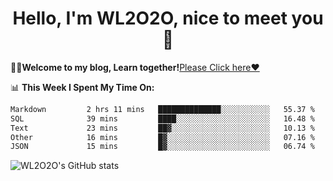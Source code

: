 <h1 align = "center">Hello, I'm WL2O2O, nice to meet you 👋</h1>

🧑‍💻**Welcome to my blog, Learn together!**[Please Click here❤️](https://wl2o2o.github.io)

📊 **This Week I Spent My Time On:**
<!--START_SECTION:waka-->

```txt
Markdown         2 hrs 11 mins   ██████████████░░░░░░░░░░░   55.37 %
SQL              39 mins         ████░░░░░░░░░░░░░░░░░░░░░   16.48 %
Text             23 mins         ██▓░░░░░░░░░░░░░░░░░░░░░░   10.13 %
Other            16 mins         █▓░░░░░░░░░░░░░░░░░░░░░░░   07.16 %
JSON             15 mins         █▓░░░░░░░░░░░░░░░░░░░░░░░   06.74 %
```

<!--END_SECTION:waka-->

![WL2O2O's GitHub stats](https://github-readme-stats.vercel.app/api?username=wl2o2o&show_icons=true)


<!--
**WL2O2O/WL2O2O** is a ✨ _special_ ✨ repository because its `README.md` (this file) appears on your GitHub profile.

Here are some ideas to get you started:

- 🔭 I’m currently working on ...
- 🌱 I’m currently learning ...
- 👯 I’m looking to collaborate on ...
- 🤔 I’m looking for help with ...
- 💬 Ask me about ...
- 📫 How to reach me: ...
- 😄 Pronouns: ...
- ⚡ Fun fact: ...
-->
